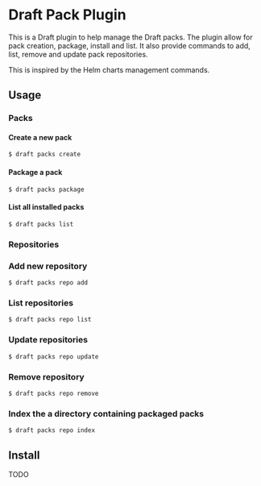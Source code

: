 # Draft Pack Plugin

This is a Draft plugin to help manage the Draft packs. The plugin allow for
pack creation, package, install and list. It also provide commands to
add, list, remove and update pack repositories.

This is inspired by the Helm charts management commands.


## Usage

### Packs

#### Create a new pack

```
$ draft packs create
```

#### Package a pack
```
$ draft packs package
```

#### List all installed packs
```
$ draft packs list
```

### Repositories

### Add new repository
```
$ draft packs repo add
```

### List repositories
```
$ draft packs repo list
```

### Update repositories
```
$ draft packs repo update
```

### Remove repository
```
$ draft packs repo remove
```

### Index the a directory containing packaged packs
```
$ draft packs repo index
```


## Install

TODO
